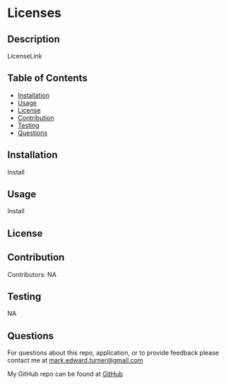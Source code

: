 # Licenses


## Description
LicenseLink
## Table of Contents
* [Installation](#installation)
* [Usage](#usage)
* [License](#license)
* [Contribution](#contribution)
* [Testing](#testing)
* [Questions](#questions)
## Installation
Install
## Usage
Install
## License

## Contribution
Contributors: NA
## Testing
NA

## Questions
For questions about this repo, application, or to provide feedback please contact me at mark.edward.turner@gmail.com

My GitHub repo can be found at [GitHub](https://github.com/TboneXX)
